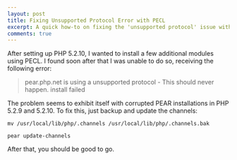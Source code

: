```yaml
---
layout: post
title: Fixing Unsupported Protocol Error with PECL
excerpt: A quick how-to on fixing the 'unsupported protocol' issue with PHP 5.2.9 and 5.2.10.
comments: true
---
```

After setting up PHP 5.2.10, I wanted to install a few additional modules using PECL. I found soon after that I was unable to do so, receiving the following error:

<blockquote>pear.php.net is using a unsupported protocol - This should never happen. install failed</blockquote>

The problem seems to exhibit itself with corrupted PEAR installations in PHP 5.2.9 and 5.2.10. To fix this, just backup and update the channels:

<pre><code class="bash">mv /usr/local/lib/php/.channels /usr/local/lib/php/.channels.bak</code></pre>
<pre><code class="bash">pear update-channels</code></pre>

After that, you should be good to go.